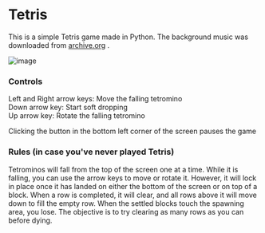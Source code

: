 # Tetris

This is a simple Tetris game made in Python. The background music was downloaded from [archive.org](https://archive.org/details/TetrisThemeMusic) .

![image](https://user-images.githubusercontent.com/96622265/172145796-f4b35c2a-b008-4ca7-bac3-02751f686769.png)

### Controls

Left and Right arrow keys: Move the falling tetromino  
Down arrow key: Start soft dropping  
Up arrow key: Rotate the falling tetromino

Clicking the button in the bottom left corner of the screen pauses the game

### Rules (in case you've never played Tetris)

Tetrominos will fall from the top of the screen one at a time. While it is falling, you can use the arrow keys to move or rotate it. However, it will lock in place once it has landed on either the bottom of the screen or on top of a block. When a row is completed, it will clear, and all rows above it will move down to fill the empty row. When the settled blocks touch the spawning area, you lose. The objective is to try clearing as many rows as you can before dying.
